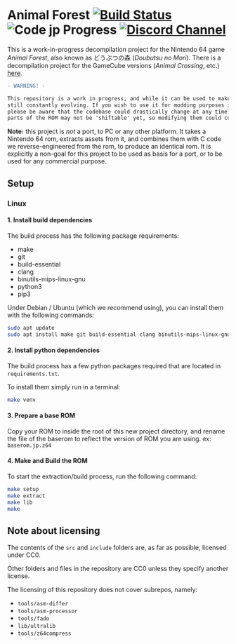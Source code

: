# Animal Forest [![Build Status][jenkins-badge]][jenkins] ![Code jp Progress] [![Discord Channel][discord-badge]][discord]

[jenkins]: https://jenkins.deco.mp/job/AF/job/main
[jenkins-badge]: https://img.shields.io/jenkins/build?jobUrl=https%3A%2F%2Fjenkins.deco.mp%2Fjob%2FAF%2Fjob%2Fmain

[Code jp Progress]: https://img.shields.io/endpoint?label=Code%20jp&url=https%3A%2F%2Fprogress.deco.mp%2Fdata%2Fanimalforest%2Fjp%2Fcode%2F%3Fmode%3Dshield%26measure%3Dall

[discord]: https://discord.zelda64.dev
[discord-badge]: https://img.shields.io/discord/688807550715560050?color=%237289DA&logo=discord&logoColor=%23FFFFFF

This is a work-in-progress decompilation project for the Nintendo 64 game *Animal Forest*, also known as どうぶつの森 (*Doubutsu no Mori*).
There is a decompilation project for the GameCube versions (*Animal Crossing*, etc.) [here](https://github.com/Prakxo/ac-decomp/).

```diff
- WARNING! -

This repository is a work in progress, and while it can be used to make certain changes, it's 
still constantly evolving. If you wish to use it for modding purposes in its current state,
please be aware that the codebase could drastically change at any time. Also note that some
parts of the ROM may not be 'shiftable' yet, so modifying them could currently be difficult.
```

**Note:** this project is *not* a port, to PC or any other platform.
It takes a Nintendo 64 rom, extracts assets from it, and combines them with C code we reverse-engineered from the rom, to produce an identical rom.
It is explicitly a non-goal for this project to be used as basis for a port, or to be used for any commercial purpose.

## Setup

### Linux

#### 1. Install build dependencies

The build process has the following package requirements:

* make
* git
* build-essential
* clang
* binutils-mips-linux-gnu
* python3
* pip3

Under Debian / Ubuntu (which we recommend using), you can install them with the following commands:

```bash
sudo apt update
sudo apt install make git build-essential clang binutils-mips-linux-gnu python3 python3-pip
```

#### 2. Install python dependencies

The build process has a few python packages required that are located in `requirements.txt`.

To install them simply run in a terminal:

```bash
make venv
```

#### 3. Prepare a base ROM

Copy your ROM to inside the root of this new project directory, and rename the file of the baserom to reflect the version of ROM you are using. ex: `baserom.jp.z64`

#### 4. Make and Build the ROM

To start the extraction/build process, run the following command:

```bash
make setup
make extract
make lib
make
```

## Note about licensing

The contents of the `src` and `include` folders are, as far as possible, licensed under CC0.

Other folders and files in the repository are CC0 unless they specify another license.

The licensing of this repository does not cover subrepos, namely:

* `tools/asm-differ`
* `tools/asm-processor`
* `tools/fado`
* `lib/ultralib`
* `tools/z64compress`
